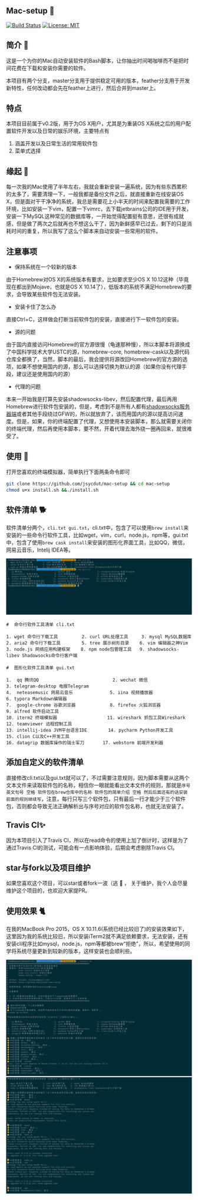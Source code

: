 ## Mac-setup 🍇

[![Build Status](https://api.travis-ci.com/jsycdut/mac-setup.svg?branch=master)](https://travis-ci.com/jsycdut/mac-setup)  [![License: MIT](https://img.shields.io/badge/License-MIT-yellow.svg)](https://opensource.org/licenses/MIT)

## 简介 🙉

这是一个为你的Mac自动安装软件的Bash脚本，让你抽出时间喝咖啡而不是把时间花费在下载和安装你需要的软件。

本项目有两个分支，master分支用于提供稳定可用的版本，feather分支用于开发新特性，任何改动都会先在feather上进行，然后合并到master上。

## 特点

本项目目前属于v0.2版，用于为OS X用户，尤其是为重装OS X系统之后的用户配置软件开发以及日常的娱乐环境，主要特点有

1. 涵盖开发以及日常生活的常用软件包
2. 菜单式选择

## 缘起 🙈

每一次我的Mac使用了半年左右，我就会重新安装一遍系统，因为有些东西累积的太多了，需要清理一下，一般我都是备份文件之后，就直接重新在线安装OS X，但是面对干干净净的系统，我总是需要花上小半天的时间来配置我需要的工作环境，比如安装一下vim，配置一下vimrc，去下载jetbrains公司的IDE用于开发，安装一下MySQL这种常见的数据库等，一开始觉得配置挺有意思，还很有成就感，但是做了两次之后就再也不想这么干了，因为新鲜感早已过去，剩下的只是消耗时间的重复，所以我写了这么个脚本来自动安装一些常用的软件。

## 注意事项

* 保持系统在一个较新的版本

由于Homebrew对OS X的系统版本有要求，比如要求至少OS X 10.12这种（毕竟现在都出到Mojave，也就是OS X 10.14了），低版本的系统不满足Homebrew的要求，会导致某些软件包无法安装。

* 安装卡住了怎么办

直接Ctrl+C，这样做会打断当前软件包的安装，直接进行下一软件包的安装。

* 源的问题

由于国内直接访问Homebrew的官方源很慢（龟速那种慢），所以本脚本将源换成了中国科学技术大学USTC的源，homebrew-core, homebrew-cask以及源代码仓库全都换了，当然，脚本的最后，我会提供将源改回Homebrew的官方源的选项，如果不想使用国内的源，那么可以选择切换为默认的源（如果你没有代理手段，建议还是使用国内的源）

* 代理的问题

本来一开始我是打算先安装shadowsocks-libev，然后配置代理，最后再用Homebrew进行软件包安装的，但是，考虑到不是所有人都有[shadowsocks服务器端](https://github.com/jsycdut/shadowsocks-install-scripts)或者其他手段绕过GFW的，所以就放弃了，该而用国内的源以提高访问速度。但是，如果，你的终端配置了代理，又想使用本安装脚本，那么就需要关闭你的终端代理，然后再使用本脚本，要不然，开着代理去海外绕一圈再回来，就很难受了。

## 使用 🙊

打开您喜欢的终端模拟器，简单执行下面两条命令即可

```bash
git clone https://github.com/jsycdut/mac-setup && cd mac-setup
chmod u+x install.sh &&./install.sh
```

## 软件清单 🐕

软件清单分两个，`cli.txt gui.txt`，cli.txt中，包含了可以使用`brew install`来安装的一些命令行软件工具，比如wget，vim，curl，node.js，npm等，gui.txt中，包含了使用`brew cask install`来安装的图形化界面工具，比如QQ，微信，网易云音乐，Intelij IDEA等。

![app_list](https://raw.githubusercontent.com/jsycdut/photos/master/mac-setup/app-list.png)

```text
#  命令行软件工具清单 cli.txt

1. wget 命令行下载工具         2. curl URL处理工具     3. mysql MySQL数据库
2. aria2 命令行下载工具        5. tree 展示树形目录    6. vim 编辑器之神Vim
3. node.js 网络应用构建框架    8. npm node包管理工具   9. shadowsocks-libev Shadowsocks命令行客户端

#  图形化软件工具清单 gui.txt

1.  qq 腾讯QQ                            2. wechat 微信                       3. telegram-desktop 电报Telegram
4.  neteasemusic 网易云音乐              5. iina 视频播放器                   6. typora Markdown编辑器
7.  google-chrome 谷歌浏览器             8. firefox 火狐浏览器                9. alfred 软件启动工具
10. iterm2 终端模拟器                   11. wireshark 抓包工具Wireshark      12. teamviewer 远程控制工具
13. intellij-idea JVM平台语言IDE        14. pycharm Python开发工具           15. clion C以及C++开发工具
16. datagrip 数据库操作的瑞士军刀       17. webstorm 前端开发利器
```

## 添加自定义的软件清单

直接修改cli.txt以及gui.txt就可以了，不过需要注意规则，因为脚本需要从这两个文本文件来读取软件包的名称，相信你一眼就能看出文本文件的规则，那就是`序号 英文句号 空格 软件包在brew仓库中的名称 软件包的简单介绍 空格 然后后面还有的话安装前面的规则继续写`，注意，每行只写三个软件包，只有最后一行才能少于三个软件包，否则都会导致无法正确解析出与序号对应的软件包名称，也就无法安装了。

## Travis CI✨

因为本项目引入了Travis CI，所以在read命令的使用上加了倒计时，这样是为了通过Travis CI的测试，可能会有一点影响体验，后期会考虑剔除Travis CI。

## star与fork以及项目维护

如果您喜欢这个项目，可以star或者fork一波（逃 🏃 ， 关于维护，我个人会尽量维护这个项目的，也欢迎大家提PR。

## 使用效果 🐈

在我的MacBook Pro 2015，OS X 10.11.6(系统已经比较旧了)的安装效果如下，这里因为我的系统比较旧，所以安装iTerm2就不满足依赖要求，无法安装，还有安装cli程序比如mysql，node.js，npm等都被brew“拒绝”，所以，希望使用的同学将系统尽量更新到较新的版本，这样安装也会顺利些。

![install-gui](https://raw.githubusercontent.com/jsycdut/photos/master/mac-setup/install-gui.png)
![install-cli](https://raw.githubusercontent.com/jsycdut/photos/master/mac-setup/install-cli.png)
